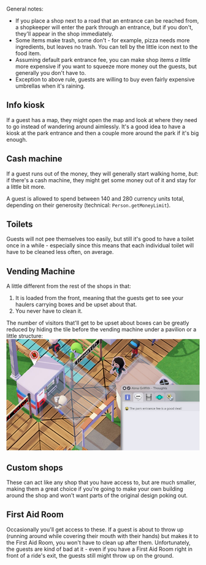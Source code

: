 General notes:
- If you place a shop next to a road that an entrance can be reached from, a shopkeeper will enter the park through an entrance, but if you don't, they'll appear in the shop immediately.
- Some items make trash, some don't - for example, pizza needs more ingredients, but leaves no trash. You can tell by the little icon next to the food item.
- Assuming default park entrance fee, you can make shop items *a little* more expensive if you want to squeeze more money out the guests, but generally you don't have to.
- Exception to above rule, guests are willing to buy even fairly expensive umbrellas when it's raining.

## Info kiosk
If a guest has a map, they might open the map and look at where they need to go instead of wandering around aimlessly. It's a good idea to have a kiosk at the park entrance and then a couple more around the park if it's big enough.

## Cash machine
If a guest runs out of the money, they will generally start walking home, *but*: if there's a cash machine, they might get some money out of it and stay for a little bit more.

A guest is allowed to spend between 140 and 280 currency units total, depending on their generosity (technical: `Person.getMoneyLimit`).

## Toilets
Guests will not pee themselves too easily, but still it's good to have a toilet once in a while - especially since this means that each individual toilet will have to be cleaned less often, on average.

## Vending Machine
A little different from the rest of the shops in that:

1. It is loaded from the front, meaning that the guests get to see your haulers carrying boxes and be upset about that.
2. You never have to clean it.

The number of visitors that'll get to be upset about boxes can be greatly reduced by hiding the tile before the vending machine under a pavilion or a little structure:  
![](img/vending-machine.jpg)

## Custom shops
These can act like any shop that you have access to, but are much smaller, making them a great choice if you're going to make your own building around the shop and won't want parts of the original design poking out.

## First Aid Room
Occasionally you'll get access to these. If a guest is about to throw up (running around while covering their mouth with their hands) but makes it to the First Aid Room, you won't have to clean up after them. Unfortunately, the guests are kind of bad at it - even if you have a First Aid Room right in front of a ride's exit, the guests still might throw up on the ground.